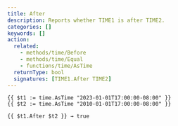 ```yaml
---
title: After
description: Reports whether TIME1 is after TIME2.
categories: []
keywords: []
action:
  related:
    - methods/time/Before
    - methods/time/Equal
    - functions/time/AsTime
  returnType: bool
  signatures: [TIME1.After TIME2]
---
```


```go-html-template
{{ $t1 := time.AsTime "2023-01-01T17:00:00-08:00" }}
{{ $t2 := time.AsTime "2010-01-01T17:00:00-08:00" }}

{{ $t1.After $t2 }} → true
```
